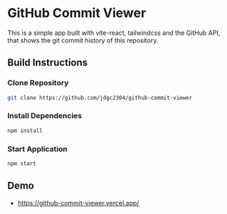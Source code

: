 # GitHub Commit Viewer

This is a simple app built with vite-react, tailwindcss and the GitHub API, that shows the git commit history of this repository.

## Build Instructions

### Clone Repository

```sh
git clone https://github.com/jdgc2304/github-commit-viewer
```

### Install Dependencies

```sh
npm install
```

### Start Application

```sh
npm start
```

## Demo

- https://github-commit-viewer.vercel.app/
